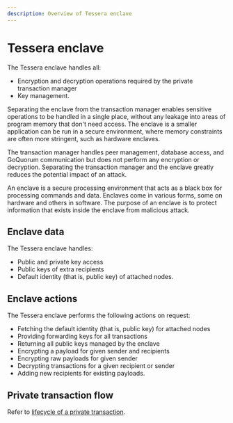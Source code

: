 ```yaml
---
description: Overview of Tessera enclave
---
```


# Tessera enclave

The Tessera enclave handles all:

* Encryption and decryption operations required by the private transaction manager
* Key management.

Separating the enclave from the transaction manager enables sensitive operations to be handled in a
single place, without any leakage into areas of program memory that don't need access.
The enclave is a smaller application can be run in a secure environment, where memory constraints are
often more stringent, such as hardware enclaves.

The transaction manager handles peer management, database access, and GoQuorum communication but does
not perform any encryption or decryption. Separating the transaction manager and the enclave greatly
reduces the potential impact of an attack.

An enclave is a secure processing environment that acts as a black box for processing commands and data.
Enclaves come in various forms, some on hardware and others in software. The purpose of an enclave
is to protect information that exists inside the enclave from malicious attack.

## Enclave data

The Tessera enclave handles:

- Public and private key access
- Public keys of extra recipients
- Default identity (that is, public key) of attached nodes.

## Enclave actions

The Tessera enclave performs the following actions on request:

- Fetching the default identity (that is, public key) for attached nodes 
- Providing forwarding keys for all transactions
- Returning all public keys managed by the enclave
- Encrypting a payload for given sender and recipients
- Encrypting raw payloads for given sender
- Decrypting transactions for a given recipient or sender
- Adding new recipients for existing payloads.

## Private transaction flow

Refer to [lifecycle of a private transaction](https://docs.goquorum.consensys.net/Concepts/Privacy/PrivateTransactionLifecycle/).
